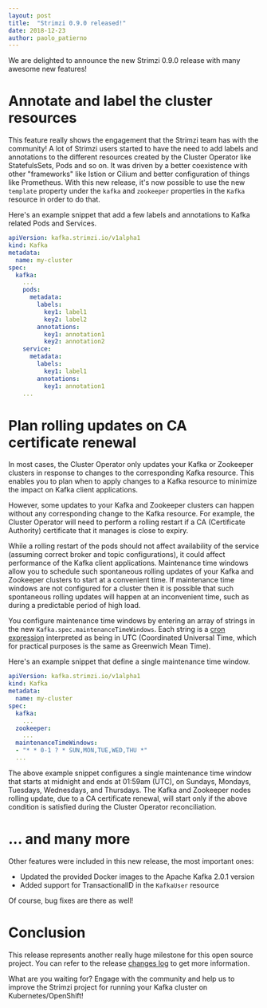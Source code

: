 ```yaml
---
layout: post
title:  "Strimzi 0.9.0 released!"
date: 2018-12-23
author: paolo_patierno
---
```


We are delighted to announce the new Strimzi 0.9.0 release with many awesome new features!

<!--more-->

# Annotate and label the cluster resources

This feature really shows the engagement that the Strimzi team has with the community!
A lot of Strimzi users started to have the need to add labels and annotations to the different resources created by the Cluster Operator like StatefulsSets, Pods and so on.
It was driven by a better coexistence with other "frameworks" like Istion or Cilium and better configuration of things like Prometheus.
With this new release, it's now possible to use the new `template` property under the `kafka` and `zookeeper` properties in the `Kafka` resource in order to do that.

Here's an example snippet that add a few labels and annotations to Kafka related Pods and Services.

```yaml
apiVersion: kafka.strimzi.io/v1alpha1
kind: Kafka
metadata:
  name: my-cluster
spec:
  kafka:
    ...
    pods:
      metadata:
        labels:
          key1: label1
          key2: label2
        annotations:
          key1: annotation1
          key2: annotation2
    service:
      metadata:
        labels:
          key1: label1
        annotations:
          key1: annotation1
    ...
```

# Plan rolling updates on CA certificate renewal

In most cases, the Cluster Operator only updates your Kafka or Zookeeper clusters in response to changes to the corresponding Kafka resource.
This enables you to plan when to apply changes to a Kafka resource to minimize the impact on Kafka client applications.

However, some updates to your Kafka and Zookeeper clusters can happen without any corresponding change to the Kafka resource.
For example, the Cluster Operator will need to perform a rolling restart if a CA (Certificate Authority) certificate that it manages is close to expiry.

While a rolling restart of the pods should not affect availability of the service (assuming correct broker and topic configurations), it could affect performance of the Kafka client applications.
Maintenance time windows allow you to schedule such spontaneous rolling updates of your Kafka and Zookeeper clusters to start at a convenient time.
If maintenance time windows are not configured for a cluster then it is possible that such spontaneous rolling updates will happen at an inconvenient time, such as during a predictable period of high load.

You configure maintenance time windows by entering an array of strings in the new `Kafka.spec.maintenanceTimeWindows`.
Each string is a [cron expression](http://www.quartz-scheduler.org/documentation/quartz-2.x/tutorials/crontrigger.html) interpreted as being in UTC (Coordinated Universal Time, which for practical purposes is the same as Greenwich Mean Time).

Here's an example snippet that define a single maintenance time window.

```yaml
apiVersion: kafka.strimzi.io/v1alpha1
kind: Kafka
metadata:
  name: my-cluster
spec:
  kafka:
    ...
  zookeeper:
    ...
  maintenanceTimeWindows:
  - "* * 0-1 ? * SUN,MON,TUE,WED,THU *"
  ...

```

The above example snippet configures a single maintenance time window that starts at midnight and ends at 01:59am (UTC), on Sundays, Mondays, Tuesdays, Wednesdays, and Thursdays.
The Kafka and Zookeeper nodes rolling update, due to a CA certificate renewal, will start only if the above condition is satisfied during the Cluster Operator reconciliation.

# ... and many more

Other features were included in this new release, the most important ones:

* Updated the provided Docker images to the Apache Kafka 2.0.1 version
* Added support for TransactionalID in the `KafkaUser` resource

Of course, bug fixes are there as well!

# Conclusion

This release represents another really huge milestone for this open source project.
You can refer to the release [changes log](https://github.com/strimzi/strimzi/releases/tag/0.9.0) to get more information.

What are you waiting for? Engage with the community and help us to improve the Strimzi project for running your Kafka cluster on Kubernetes/OpenShift!